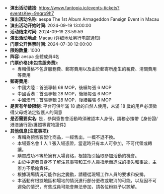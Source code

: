 - **演出活动链接**: https://www.fantopia.io/events-tickets?eventsKey=9nqro9h7
- **演出活动名称**: aespa The 1st Album Armageddon Fansign Event in Macau
- **演出活动开始时间**: 2024-09-19 13:00:00
- **活动结束时间**: 2024-09-19 23:59:59
- **演出活动地点**: Macau (详细地址另行电邮通知)
- **门票公开售票时间**: 2024-07-30 12:00:00
- **限购数量**: 1000
- **阵容**: aespa 全體成員4名
- **门票价格(未包含服务费)**:
  - 專輯價格不包含服務費、郵寄費用以及由於郵寄所產生的稅費、清關費用等費用
- **郵寄費用**:
  - 中國大陸：首張專輯 68 MOP，後續每張 6 MOP
  - 中國香港：首張專輯 28 MOP，後續每張 6 MOP
  - 中國澳門：首張專輯 28 MOP，後續每張 6 MOP
- **是否有年龄限制**: 平台可供年滿 18 歲的自然人使用，未滿 18 歲的用戶必須徵得父母或法定監護人的同意
- **是否需要实名**: 是，參與簽售會活動時須確認本人身份，請務必攜帶【身份證/港澳通行證/護照等實物證件】
- **其他信息(注意事项)**:
  - 專輯為預售客製化商品，一經售出，一概不退不換。
  - 本場簽名會 1 人 1 張入場憑證，當選時只有本人可參加，不可代領或轉讓。
  - 購買成功不等於擁有入場資格，根據指引抽取參加活動的機會。
  - 由於中選者自身不了解注意事項和工作人員指示而造成的損失和事故，主辦方不承擔責任。
  - 根據現場情況可能作出之變動，請聽從現場工作人員的要求和安排。
  - 本活動有根據地區和場地的情況進行部分更改或取消的可能，以及因不可避免的情況，有些成員可能會無法參加，請各位粉絲予以諒解。